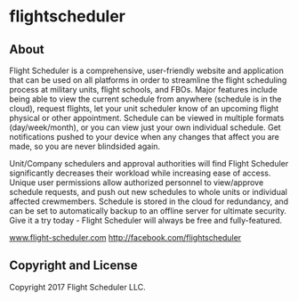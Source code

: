 # flightscheduler

## About

Flight Scheduler is a comprehensive, user-friendly website and application that can be used on all platforms in order to streamline the flight scheduling process at military units, flight schools, and FBOs. Major features include being able to view the current schedule from anywhere (schedule is in the cloud), request flights, let your unit scheduler know of an upcoming flight physical or other appointment. Schedule can be viewed in multiple formats (day/week/month), or you can view just your own individual schedule. Get notifications pushed to your device when any changes that affect you are made, so you are never blindsided again.

Unit/Company schedulers and approval authorities will find Flight Scheduler significantly decreases their workload while increasing ease of access. Unique user permissions allow authorized personnel to view/approve schedule requests, and push out new schedules to whole units or individual affected crewmembers. Schedule is stored in the cloud for redundancy, and can be set to automatically backup to an offline server for ultimate security. Give it a try today - Flight Scheduler will always be free and fully-featured.

www.flight-scheduler.com
http://facebook.com/flightscheduler

## Copyright and License

Copyright 2017 Flight Scheduler LLC. 
